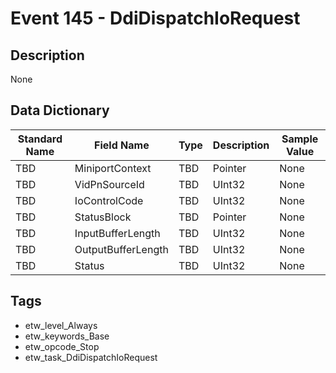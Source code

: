 # Event 145 - DdiDispatchIoRequest

## Description
None

## Data Dictionary
|Standard Name|Field Name|Type|Description|Sample Value|
|---|---|---|---|---|
|TBD|MiniportContext|TBD|Pointer|None|None|
|TBD|VidPnSourceId|TBD|UInt32|None|None|
|TBD|IoControlCode|TBD|UInt32|None|None|
|TBD|StatusBlock|TBD|Pointer|None|None|
|TBD|InputBufferLength|TBD|UInt32|None|None|
|TBD|OutputBufferLength|TBD|UInt32|None|None|
|TBD|Status|TBD|UInt32|None|None|

## Tags
* etw_level_Always
* etw_keywords_Base
* etw_opcode_Stop
* etw_task_DdiDispatchIoRequest